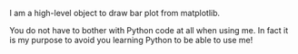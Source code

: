 I am a high-level object to draw bar plot from matplotlib.

You do not have to bother with Python code at all when using me. In fact it is my purpose to avoid you learning Python to be able to use me!